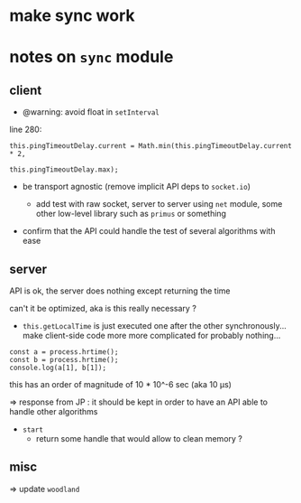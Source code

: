 # make sync work

# notes on `sync` module

## client

- @warning: avoid float in `setInterval`

line 280:
```
this.pingTimeoutDelay.current = Math.min(this.pingTimeoutDelay.current * 2,
                                               this.pingTimeoutDelay.max);
```

- be transport agnostic (remove implicit API deps to `socket.io`)
  + add test with raw socket, server to server using `net` module, some other low-level library such as `primus` or something

- confirm that the API could handle the test of several algorithms with ease

## server

API is ok, the server does nothing except returning the time

can't it be optimized, aka is this really necessary ?

- `this.getLocalTime` is just executed one after the other synchronously... make client-side code more more complicated for probably nothing...

```
const a = process.hrtime();
const b = process.hrtime();
console.log(a[1], b[1]);
```

this has an order of magnitude of 10 * 10^-6 sec (aka 10 µs)

=> response from JP : it should be kept in order to have an API able to handle other algorithms


- `start`
  + return some handle that would allow to clean memory ?


## misc

=> update `woodland`



